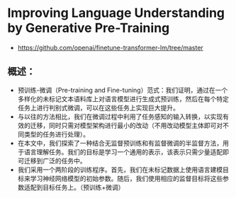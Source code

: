 # Improving Language Understanding by Generative Pre-Training
- https://github.com/openai/finetune-transformer-lm/tree/master

## 概述：
- 预训练-微调（Pre-training and Fine-tuning）范式：我们证明，通过在一个多样化的未标记文本语料库上对语言模型进行生成式预训练，然后在每个特定任务上进行判别式微调，可以在这些任务上实现巨大提升。
- 与以往的方法相比，我们在微调过程中利用了任务感知的输入转换，以实现有效的迁移，同时只需对模型架构进行最小的改动（不用改动模型主体即可对不同类型的任务进行处理）。
- 在本文中，我们探索了一种结合无监督预训练和有监督微调的半监督方法，用于语言理解任务。我们的目标是学习一个通用的表示，该表示只需少量适配即可迁移到广泛的任务中。
- 我们采用一个两阶段的训练程序。首先，我们在未标记数据上使用语言建模目标来学习神经网络模型的初始参数。随后，我们使用相应的监督目标将这些参数适配到目标任务上。（预训练+微调）
